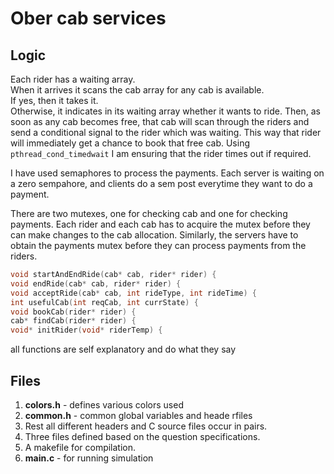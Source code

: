 # Ober cab services

## Logic

Each rider has a waiting array.  
When it arrives it scans the cab array for any cab is available.  
If yes, then it takes it.  
Otherwise, it indicates in its waiting array whether it wants to ride. Then, as soon as any cab becomes free, that cab will scan through the riders and send a conditional signal to the rider which was waiting. This way that rider will immediately get a chance to book that free cab.
Using `pthread_cond_timedwait` I am ensuring that the rider times out if required.

I have used semaphores to process the payments. Each server is waiting on a zero sempahore, and clients do a sem post everytime they want to do a payment.

There are two mutexes, one for checking cab and one for checking payments. Each rider and each cab has to acquire the mutex before they can make changes to the cab allocation. Similarly, the servers have to obtain the payments mutex before they can process payments from the riders.

```cpp
void startAndEndRide(cab* cab, rider* rider) {
void endRide(cab* cab, rider* rider) {
void acceptRide(cab* cab, int rideType, int rideTime) {
int usefulCab(int reqCab, int currState) {
void bookCab(rider* rider) {
cab* findCab(rider* rider) {
void* initRider(void* riderTemp) {
```

all functions are self explanatory and do what they say

## Files

1. **colors.h** - defines various colors used
2. **common.h** - common global variables and heade rfiles
3. Rest all different headers and C source files occur in pairs.
4. Three files defined based on the question specifications.
5. A makefile for compilation.
6. **main.c** - for running simulation

